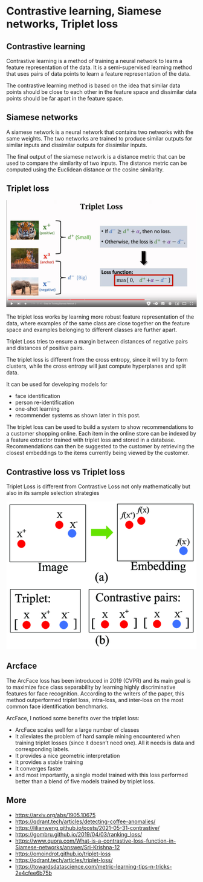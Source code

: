 # Contrastive learning, Siamese networks, Triplet loss

## Contrastive learning

Contrastive learning is a method of training a neural network to learn a feature representation of the data. It is a semi-supervised learning method that uses pairs of data points to learn a feature representation of the data.

The contrastive learning method is based on the idea that similar data points should be close to each other in the feature space and dissimilar data points should be far apart in the feature space.

## Siamese networks

A siamese network is a neural network that contains two networks with the same weights. The two networks are trained to produce similar outputs for similar inputs and dissimilar outputs for dissimilar inputs.

The final output of the siamese network is a distance metric that can be used to compare the similarity of two inputs. The distance metric can be computed using the Euclidean distance or the cosine similarity.

## Triplet loss

![](triplet-loss.png)

The triplet loss works by learning more robust feature representation of the data, where examples of the same class are close together on the feature space and examples belonging to different classes are further apart.

Triplet Loss tries to ensure a margin between distances of negative pairs and distances of positive pairs.

The triplet loss is different from the cross entropy, since it will try to form clusters, while the cross entropy will just compute hyperplanes and split data.

It can be used for developing models for

- face identification
- person re-identification
- one-shot learning
- recommender systems as shown later in this post.

The triplet loss can be used to build a system to show recommendations to a customer shopping online. Each item in the online store can be indexed by a feature extractor trained with triplet loss and stored in a database. Recommendations can then be suggested to the customer by retrieving the closest embeddings to the items currently being viewed by the customer.

## Contrastive loss vs Triplet loss

Triplet Loss is different from Contrastive Loss not only mathematically but also in its sample selection strategies

![](./triplet-vs-contrastive.png)

## Arcface

The ArcFace loss has been introduced in 2019 (CVPR) and its main goal is to maximize face class separability by learning highly discriminative features for face recognition. According to the writers of the paper, this method outperformed triplet loss, intra-loss, and inter-loss on the most common face identification benchmarks.

ArcFace, I noticed some benefits over the triplet loss:

- ArcFace scales well for a large number of classes
- It alleviates the problem of hard sample mining encountered when training triplet losses (since it doesn’t need one). All it needs is data and corresponding labels.
- It provides a nice geometric interpretation
- It provides a stable training
- It converges faster
- and most importantly, a single model trained with this loss performed better than a blend of five models trained by triplet loss.

## More

- <https://arxiv.org/abs/1905.10675>
- <https://qdrant.tech/articles/detecting-coffee-anomalies/>
- <https://lilianweng.github.io/posts/2021-05-31-contrastive/>
- <https://gombru.github.io/2019/04/03/ranking_loss/>
- <https://www.quora.com/What-is-a-contrastive-loss-function-in-Siamese-networks/answer/Sri-Krishna-12>
- <https://omoindrot.github.io/triplet-loss>
- <https://qdrant.tech/articles/triplet-loss/>
- <https://towardsdatascience.com/metric-learning-tips-n-tricks-2e4cfee6b75b>
